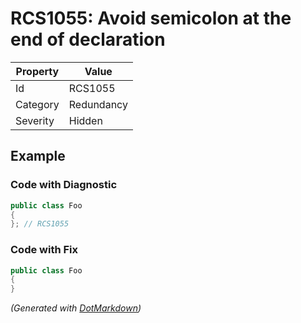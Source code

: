 # RCS1055: Avoid semicolon at the end of declaration

| Property | Value      |
| -------- | ---------- |
| Id       | RCS1055    |
| Category | Redundancy |
| Severity | Hidden     |

## Example

### Code with Diagnostic

```csharp
public class Foo
{
}; // RCS1055
```

### Code with Fix

```csharp
public class Foo
{
}
```


*\(Generated with [DotMarkdown](http://github.com/JosefPihrt/DotMarkdown)\)*